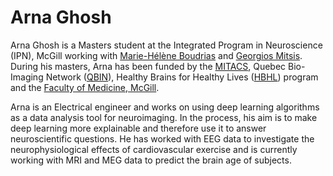 # Arna Ghosh

Arna Ghosh is a Masters student at the Integrated Program in Neuroscience (IPN), McGill working with [Marie-Hélène Boudrias](https://www.mcgill.ca/spot/marie-helene-boudrias) and [Georgios Mitsis](https://www.mcgill.ca/bioengineering/people/faculty/georgios-mitsis). During his masters, Arna has been funded by the [MITACS](https://www.mitacs.ca/en), Quebec Bio-Imaging Network ([QBIN](https://www.rbiq-qbin.qc.ca/)), Healthy Brains for Healthy Lives ([HBHL](https://www.mcgill.ca/hbhl/)) program and the [Faculty of Medicine, McGill](https://www.mcgill.ca/medicine/). 

Arna is an Electrical engineer and works on using deep learning algorithms as a data analysis tool for neuroimaging. In the process, his aim is to make deep learning more explainable and therefore use it to answer neuroscientific questions. He has worked with EEG data to investigate the neurophysiological effects of cardiovascular exercise and is currently working with MRI and MEG data to predict the brain age of subjects.

